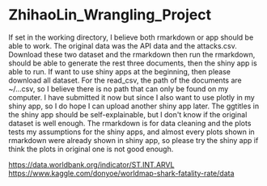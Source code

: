 # ZhihaoLin_Wrangling_Project
If set in the working directory, I believe both rmarkdown or app should be able to work. The original data was the API data and the attacks.csv. Download these two dataset and the rmarkdown then run the rmarkdown, should be able to generate the rest three documents, then the shiny app is able to run.
If want to use shiny apps at the beginning, then please download all dataset. 
For the read_csv, the path of the documents are ~/...csv, so I believe there is no path that can only be found on my computer. 
I have submitted it now but since I also want to use plotly in my shiny app, so I do hope I can upload another shiny app later.
The ggtitles in the shiny app should be self-explainable, but I don't know if the original dataset is well enough. 
The rmarkdown is for data cleaning and the plots tests my assumptions for the shiny apps, and almost every plots shown in rmarkdown were already shown in shiny app, so please try the shiny app if think the plots in original one is not good enough.

https://data.worldbank.org/indicator/ST.INT.ARVL
https://www.kaggle.com/donyoe/worldmap-shark-fatality-rate/data
